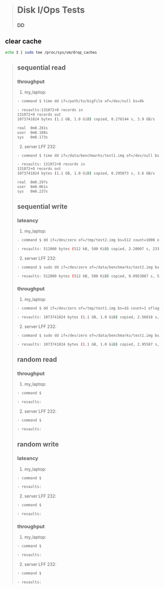 > # Disk I/Ops Tests
> ### DD
## clear cache
```bash 
echo 3 | sudo tee /proc/sys/vm/drop_caches
```
> ## sequential read 
> ### throughput
> 1. my_laptop:
> ```bash
> - command $ time dd if=/path/to/bigfile of=/dev/null bs=8k
> ```
> ```bash
> - resaults:131072+0 records in
> 131072+0 records out
> 1073741824 bytes (1.1 GB, 1.0 GiB) copied, 0.278144 s, 3.9 GB/s
>
> real	0m0.281s
> user	0m0.108s
> sys	0m0.173s
> ```
> 2. server LFF 232:
> ```bash
> - command $ time dd if=/data/benchmarks/test1.img of=/dev/null bs=8k
> ```
> ```bash
> - resaults: 131072+0 records in
> 131072+0 records out
> 1073741824 bytes (1.1 GB, 1.0 GiB) copied, 0.295073 s, 3.6 GB/s
>
> real	0m0.297s
> user	0m0.061s
> sys	0m0.237s
> ```
> ## sequential write
> ### lateancy
> 1. my_laptop:
> ```bash
> - command $ dd if=/dev/zero of=/tmp/test2.img bs=512 count=1000 oflag=dsync
> ```
> ```bash
> - resaults: 512000 bytes (512 kB, 500 KiB) copied, 2.20007 s, 233 kB/s
> ```
> 2. server LFF 232:
> ```bash
> - command $ sudo dd if=/dev/zero of=/data/benchmarks/test2.img bs=512 count=1000 oflag=dsync
> ```
> ```bash
> - resaults: 512000 bytes (512 kB, 500 KiB) copied, 0.0953887 s, 5.4 MB/s
> ```
> ### throughput
> 1. my_laptop:
> ```bash
> - command $ dd if=/dev/zero of=/tmp/test1.img bs=1G count=1 oflag=dsync
> ```
> ```bash
> - resaults: 1073741824 bytes (1.1 GB, 1.0 GiB) copied, 2.56818 s, 418 MB/s
> ```
> 2. server LFF 232:
> ```bash
> - command $ sudo dd if=/dev/zero of=/data/benchmarks/test1.img bs=1G count=1 oflag=dsync
> ```
> ```bash
> - resaults: 1073741824 bytes (1.1 GB, 1.0 GiB) copied, 2.95587 s, 363 MB/s
> ```
> ## random read 
> ### throughput
> 1. my_laptop:
> ```bash
> - command $
> ```
> ```bash
> - resaults:
> ```
> 2. server LFF 232:
> ```bash
> - command $
> ```
> ```bash
> - resaults:
> ```
> ## random write
> ### lateancy
> 1. my_laptop:
> ```bash
> - command $
> ```
> ```bash
> - resaults:
> ```
> 2. server LFF 232:
> ```bash
> - command $
> ```
> ```bash
> - resaults:
> ```
> ### throughput
> 1. my_laptop:
> ```bash
> - command $
> ```
> ```bash
> - resaults:
> ```
> 2. server LFF 232:
> ```bash
> - command $
> ```
> ```bash
> - resaults:
> ```